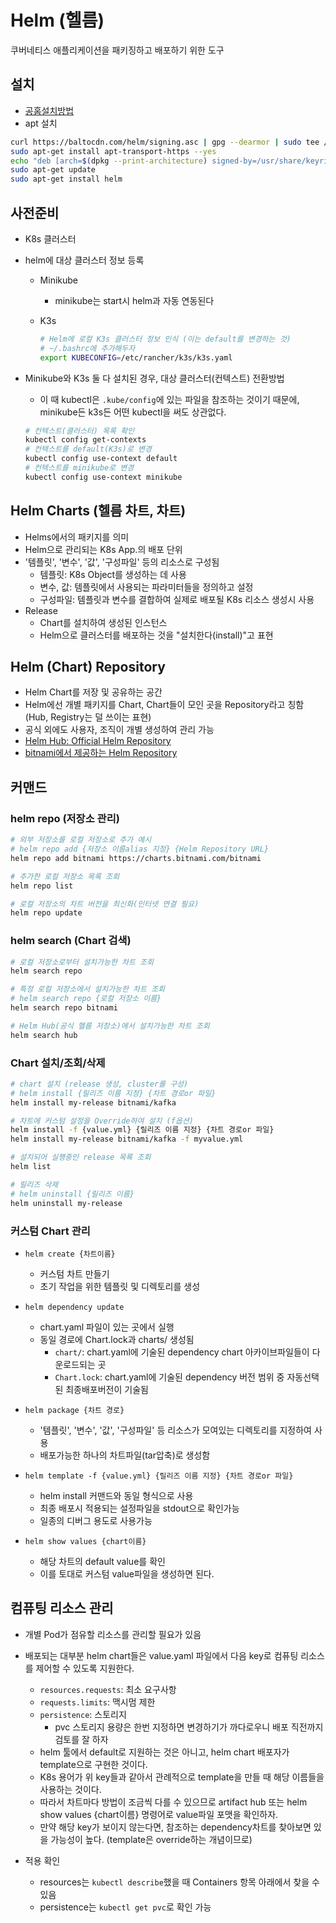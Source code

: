 # Helm (헬름)

쿠버네티스 애플리케이션을 패키징하고 배포하기 위한 도구

## 설치

- [공홈설치방법](https://helm.sh/docs/intro/install/)
- apt 설치

```sh
curl https://baltocdn.com/helm/signing.asc | gpg --dearmor | sudo tee /usr/share/keyrings/helm.gpg > /dev/null
sudo apt-get install apt-transport-https --yes
echo "deb [arch=$(dpkg --print-architecture) signed-by=/usr/share/keyrings/helm.gpg] https://baltocdn.com/helm/stable/debian/ all main" | sudo tee /etc/apt/sources.list.d/helm-stable-debian.list
sudo apt-get update
sudo apt-get install helm
```

## 사전준비

- K8s 클러스터
- helm에 대상 클러스터 정보 등록
  - Minikube
    - minikube는 start시 helm과 자동 연동된다
  - K3s

    ```sh
    # Helm에 로컬 K3s 클러스터 정보 인식 (이는 default를 변경하는 것)
    # ~/.bashrc에 추가해두자
    export KUBECONFIG=/etc/rancher/k3s/k3s.yaml
    ```

- Minikube와 K3s 둘 다 설치된 경우, 대상 클러스터(컨텍스트) 전환방법
  - 이 때 kubectl은 `.kube/config`에 있는 파일을 참조하는 것이기 때문에, minikube든 k3s든 어떤 kubectl을 써도 상관없다.

  ```sh
  # 컨텍스트(클러스터) 목록 확인
  kubectl config get-contexts
  # 컨텍스트를 default(K3s)로 변경
  kubectl config use-context default
  # 컨텍스트를 minikube로 변경
  kubectl config use-context minikube
  ```

## Helm Charts (헬름 차트, 차트)

- Helms에서의 패키지를 의미
- Helm으로 관리되는 K8s App.의 배포 단위
- '템플릿', '변수', '값', '구성파일' 등의 리소스로 구성됨
  - 템플릿: K8s Object를 생성하는 데 사용
  - 변수, 값: 템플릿에서 사용되는 파라미터들을 정의하고 설정
  - 구성파일: 템플릿과 변수를 결합하여 실제로 배포될 K8s 리소스 생성시 사용
- Release
  - Chart를 설치하여 생성된 인스턴스
  - Helm으로 클러스터를 배포하는 것을 "설치한다(install)"고 표현

## Helm (Chart) Repository

- Helm Chart를 저장 및 공유하는 공간
- Helm에선 개별 패키지를 Chart, Chart들이 모인 곳을 Repository라고 칭함(Hub, Registry는 덜 쓰이는 표현)
- 공식 외에도 사용자, 조직이 개별 생성하여 관리 가능
- [Helm Hub: Official Helm Repository](https://hub.helm.sh/)
- [bitnami에서 제공하는 Helm Repository](https://charts.bitnami.com/)

## 커맨드

### helm repo (저장소 관리)

```sh
# 외부 저장소를 로컬 저장소로 추가 예시
# helm repo add {저장소 이름alias 지정} {Helm Repository URL}
helm repo add bitnami https://charts.bitnami.com/bitnami

# 추가한 로컬 저장소 목록 조회
helm repo list

# 로컬 저장소의 차트 버전을 최신화(인터넷 연결 필요)
helm repo update
```

### helm search (Chart 검색)

```sh
# 로컬 저장소로부터 설치가능한 차트 조회
helm search repo

# 특정 로컬 저장소에서 설치가능한 차트 조회
# helm search repo {로컬 저장소 이름}
helm search repo bitnami

# Helm Hub(공식 헬름 저장소)에서 설치가능한 차트 조회
helm search hub
```

### Chart 설치/조회/삭제

```sh
# chart 설치 (release 생성, cluster를 구성)
# helm install {릴리즈 이름 지정} {차트 경로or 파일}
helm install my-release bitnami/kafka

# 차트에 커스텀 설정을 Override하여 설치 (f옵션)
helm install -f {value.yml} {릴리즈 이름 지정} {차트 경로or 파일}
helm install my-release bitnami/kafka -f myvalue.yml

# 설치되어 실행중인 release 목록 조회
helm list

# 릴리즈 삭제
# helm uninstall {릴리즈 이름}
helm uninstall my-release
```

### 커스텀 Chart 관리

- `helm create {차트이름}`
  - 커스텀 차트 만들기
  - 초기 작업을 위한 템플릿 및 디렉토리를 생성

- `helm dependency update`
  - chart.yaml 파일이 있는 곳에서 실행
  - 동일 경로에 Chart.lock과 charts/ 생성됨
    - `chart/`:  chart.yaml에 기술된 dependency chart 아카이브파일들이 다운로드되는 곳
    - `Chart.lock`: chart.yaml에 기술된 dependency 버전 범위 중 자동선택된 최종배포버전이 기술됨
- `helm package {차트 경로}`
  - '템플릿', '변수', '값', '구성파일' 등 리소스가 모여있는 디렉토리를 지정하여 사용
  - 배포가능한 하나의 차트파일(tar압축)로 생성함

- `helm template -f {value.yml} {릴리즈 이름 지정} {차트 경로or 파일}`
  - helm install 커맨드와 동일 형식으로 사용
  - 최종 배포시 적용되는 설정파일을 stdout으로 확인가능
  - 일종의 디버그 용도로 사용가능
- `helm show values {chart이름}`
  - 해당 차트의 default value를 확인
  - 이를 토대로 커스텀 value파일을 생성하면 된다.

## 컴퓨팅 리소스 관리

- 개별 Pod가 점유할 리소스를 관리할 필요가 있음
- 배포되는 대부분 helm chart들은 value.yaml 파일에서 다음 key로 컴퓨팅 리소스를 제어할 수 있도록 지원한다.
  - `resources.requests`: 최소 요구사항
  - `requests.limits`: 맥시멈 제한
  - `persistence`: 스토리지
    - pvc 스토리지 용량은 한번 지정하면 변경하기가 까다로우니 배포 직전까지 검토를 잘 하자
  - helm 툴에서 default로 지원하는 것은 아니고, helm chart 배포자가 template으로 구현한 것이다.
  - K8s 용어가 위 key들과 같아서 관례적으로 template을 만들 때 해당 이름들을 사용하는 것이다.
  - 따라서 차트마다 방법이 조금씩 다를 수 있으므로 artifact hub 또는 helm show values {chart이름} 명령어로 value파일 포맷을 확인하자.
  - 만약 해당 key가 보이지 않는다면, 참조하는 dependency차트를 찾아보면 있을 가능성이 높다. (template은 override하는 개념이므로)

- 적용 확인
  - resources는 `kubectl describe`했을 때 Containers 항목 아래에서 찾을 수 있음
  - persistence는 `kubectl get pvc`로 확인 가능
